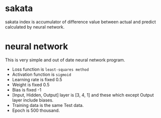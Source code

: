 # sakata
sakata index is accumulator of difference value between actual and predict calculated by neural network.
# neural network
This is very simple and out of date neural network program.  
* Loss function is `least-squares method`
* Activation function is `sigmoid`
* Learning rate is fixed 0.5
* Weight is fixed 0.5
* Bias is fixed -1
* [Input, Hidden, Output] layer is [3, 4, 1] and these which except Output layer include biases.
* Training data is the same Test data.
* Epoch is 500 thousand.